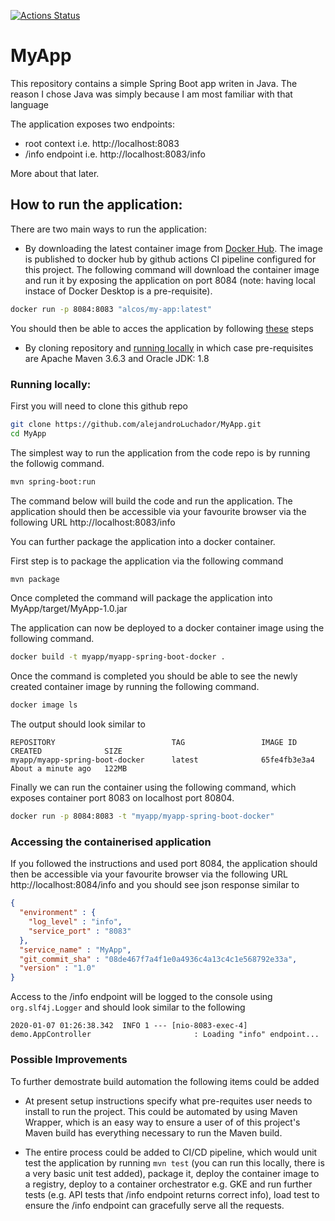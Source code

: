 [![Actions Status](https://github.com/alejandroLuchador/MyApp/workflows/CI/badge.svg)](https://github.com/alejandroLuchador/MyApp/actions)

# MyApp

This repository contains a simple Spring Boot app writen in Java. The reason I chose Java was simply because I am most familiar with that language

The application exposes two endpoints:

* root context i.e. http://localhost:8083
* /info endpoint i.e. http://localhost:8083/info

More about that later.


## How to run the application:

There are two main ways to run the application:

* By downloading the latest container image from [Docker Hub](https://hub.docker.com/r/alcos/my-app). The image is published to docker hub by github actions CI pipeline configured for this project. The following command will download the container image and run it by exposing the application on port 8084 (note: having local instace of Docker Desktop is a pre-requisite).

```bash
docker run -p 8084:8083 "alcos/my-app:latest"
```

You should then be able to acces the application by following [these](#accessing-the-containerised-application) steps

* By cloning repository and [running locally](#running-locally) in which case pre-requisites are Apache Maven 3.6.3 and Oracle JDK: 1.8



### Running locally:

First you will need to clone this github repo

```bash
git clone https://github.com/alejandroLuchador/MyApp.git
cd MyApp
```

The simplest way to run the application from the code repo is by running the followig command.

```bash
mvn spring-boot:run
```

The command below will build the code and run the application. The application should then be accessible via your favourite browser via the following URL http://localhost:8083/info

You can further package the application into a docker container.

First step is to package the application via the following command

```bash
mvn package
```

Once completed the command will package the application into MyApp/target/MyApp-1.0.jar

The application can now be deployed to a docker container image using the following command.


```bash
docker build -t myapp/myapp-spring-boot-docker .
```

Once the command is completed you should be able to see the newly created container image by running the following command.
```bash
docker image ls
```

The output should look similar to 
```
REPOSITORY                          TAG                 IMAGE ID            CREATED              SIZE
myapp/myapp-spring-boot-docker      latest              65fe4fb3e3a4        About a minute ago   122MB
```
Finally we can run the container using the following command, which exposes container port 8083 on localhost port 80804.

```bash
docker run -p 8084:8083 -t "myapp/myapp-spring-boot-docker"
```

### Accessing the containerised application

If you followed the instructions and used port 8084, the application should then be accessible via your favourite browser via the following URL http://localhost:8084/info and you should see json response similar to 

```json
{
  "environment" : {
    "log_level" : "info",
    "service_port" : "8083"
  },
  "service_name" : "MyApp",
  "git_commit_sha" : "08de467f7a4f1e0a4936c4a13c4c1e568792e33a",
  "version" : "1.0"
}
```

Access to the /info endpoint will be logged to the console using `org.slf4j.Logger` and should look similar to the following

```
2020-01-07 01:26:38.342  INFO 1 --- [nio-8083-exec-4] demo.AppController                       : Loading "info" endpoint...
```

### Possible Improvements

To further demostrate build automation the following items could be added

* At present setup instructions specify what pre-requites user needs to install to run the project. This could be automated by using Maven Wrapper, which is an easy way to ensure a user of of this project's Maven build has everything necessary to run the Maven build.

* The entire process could be added to CI/CD pipeline, which would unit test the application by running `mvn test` (you can run this locally, there is a very basic unit test added), package it, deploy the container image to a registry, deploy to a container orchestrator e.g. GKE and run further tests (e.g. API tests that /info endpoint returns correct info), load test to ensure the /info endpoint can gracefully serve all the requests.
